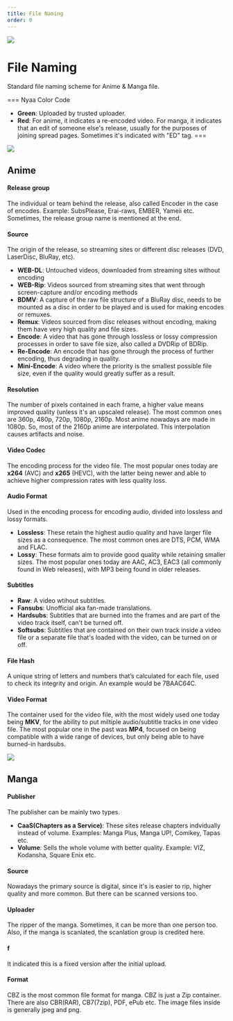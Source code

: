 ```yaml
---
title: File Naming
order: 0
---
```


![](https://cdn.apollo.moe/img/fn.png)
# File Naming
Standard file naming scheme for Anime & Manga file.

=== Nyaa Color Code
- **Green**: Uploaded by trusted uploader.
- **Red**: For anime, it indicates a re-encoded video. For manga, it indicates that an edit of someone else's release, usually for the purposes of joining spread pages. Sometimes it's indicated with "ED" tag.
===

![](/glossary/file/af.png)
## Anime

#### Release group
The individual or team behind the release, also called Encoder in the case of encodes. Example: SubsPlease, Erai-raws, EMBER, Yameii etc. Sometimes, the release group name is mentioned at the end.

#### Source
The origin of the release, so streaming sites or different disc releases (DVD, LaserDisc, BluRay, etc).

- **WEB-DL**: Untouched videos, downloaded from streaming sites without encoding
- **WEB-Rip**: Videos sourced from streaming sites that went through screen-capture and/or encoding methods
- **BDMV**: A capture of the raw file structure of a BluRay disc, needs to be mounted as a disc in order to be played and is used for making encodes or remuxes.
- **Remux**: Videos sourced from disc releases without encoding, making them have very high quality and file sizes.
- **Encode**: A video that has gone through lossless or lossy compression processes in order to save file size, also called a DVDRip of BDRip.
- **Re-Encode**: An encode that has gone through the process of further encoding, thus degrading in quality.
- **Mini-Encode**: A video where the priority is the smallest possible file size, even if the quality would greatly suffer as a result.

#### Resolution
The number of pixels contained in each frame, a higher value means improved quality (unless it's an upscaled release). The most common ones are 360p, 480p, 720p, 1080p, 2160p. Most anime nowadays are made in 1080p. So, most of the 2160p anime are interpolated. This interpolation causes artifacts and noise.

#### Video Codec
The encoding process for the video file. The most popular ones today are **x264** (AVC) and **x265** (HEVC), with the latter being newer and able to achieve higher compression rates with less quality loss.

#### Audio Format
Used in the encoding process for encoding audio, divided into lossless and lossy formats.

- **Lossless**: These retain the  highest audio quality and have larger file sizes as a consequence. The most common ones are DTS, PCM, WMA and FLAC.
- **Lossy**: These formats aim to provide good quality while retaining smaller sizes. The most popular ones today are AAC, AC3, EAC3 (all commonly found in Web releases), with MP3 being found in older releases.

#### Subtitles
- **Raw**: A video wtihout subtitles.
- **Fansubs**: Unofficial aka fan-made translations.
- **Hardsubs**: Subtitles that are burned into the frames and are part of the video track itself, can't be turned off.
- **Softsubs**: Subtitles that are contained on their own track inside a video file or a separate file that's loaded with the video, can be turned on or off.

#### File Hash
A unique string of letters and numbers that’s calculated for each file, used to check its integrity and origin. An example would be 7BAAC64C.

#### Video Format
The container used for the video file, with the most widely used one today being **MKV**, for the ability to put miltiple audio/subtitle tracks in one video file. The most popular one in the past was **MP4**, focused on being compatible with a wide range of devices, but only being able to have burned-in hardsubs.


![](/glossary/file/mf.png)
## Manga

#### Publisher
The publisher can be mainly two types.
- **CaaS(Chapters as a Service)**: These sites release chapters indvidually instead of volume. Examples: Manga Plus, Manga UP!, Comikey, Tapas etc.
- **Volume**: Sells the whole volume with better quality. Example: VIZ, Kodansha, Square Enix etc.

#### Source
Nowadays the primary source is digital, since it's is easier to rip, higher quality and more common. But there can be scanned versions too.

#### Uploader
The ripper of the manga. Sometimes, it can be more than one person too. Also, if the manga is scanlated, the scanlation group is credited here.

#### f
It indicated this is a fixed version after the initial upload.

#### Format
CBZ is the most common file format for manga. CBZ is just a Zip container. There are also CBR(RAR), CB7(7zip), PDF, ePub etc. The image files inside is generally jpeg and png.